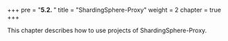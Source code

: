 +++
pre = "<b>5.2. </b>"
title = "ShardingSphere-Proxy"
weight = 2
chapter = true
+++

This chapter describes how to use projects of ShardingSphere-Proxy.

